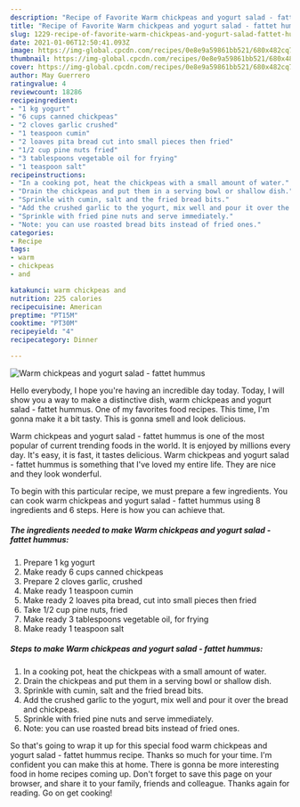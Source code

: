 ```yaml
---
description: "Recipe of Favorite Warm chickpeas and yogurt salad - fattet hummus"
title: "Recipe of Favorite Warm chickpeas and yogurt salad - fattet hummus"
slug: 1229-recipe-of-favorite-warm-chickpeas-and-yogurt-salad-fattet-hummus
date: 2021-01-06T12:50:41.093Z
image: https://img-global.cpcdn.com/recipes/0e8e9a59861bb521/680x482cq70/warm-chickpeas-and-yogurt-salad-fattet-hummus-recipe-main-photo.jpg
thumbnail: https://img-global.cpcdn.com/recipes/0e8e9a59861bb521/680x482cq70/warm-chickpeas-and-yogurt-salad-fattet-hummus-recipe-main-photo.jpg
cover: https://img-global.cpcdn.com/recipes/0e8e9a59861bb521/680x482cq70/warm-chickpeas-and-yogurt-salad-fattet-hummus-recipe-main-photo.jpg
author: May Guerrero
ratingvalue: 4
reviewcount: 18286
recipeingredient:
- "1 kg yogurt"
- "6 cups canned chickpeas"
- "2 cloves garlic crushed"
- "1 teaspoon cumin"
- "2 loaves pita bread cut into small pieces then fried"
- "1/2 cup pine nuts fried"
- "3 tablespoons vegetable oil for frying"
- "1 teaspoon salt"
recipeinstructions:
- "In a cooking pot, heat the chickpeas with a small amount of water."
- "Drain the chickpeas and put them in a serving bowl or shallow dish."
- "Sprinkle with cumin, salt and the fried bread bits."
- "Add the crushed garlic to the yogurt, mix well and pour it over the bread and chickpeas."
- "Sprinkle with fried pine nuts and serve immediately."
- "Note: you can use roasted bread bits instead of fried ones."
categories:
- Recipe
tags:
- warm
- chickpeas
- and

katakunci: warm chickpeas and 
nutrition: 225 calories
recipecuisine: American
preptime: "PT15M"
cooktime: "PT30M"
recipeyield: "4"
recipecategory: Dinner

---
```



![Warm chickpeas and yogurt salad - fattet hummus](https://img-global.cpcdn.com/recipes/0e8e9a59861bb521/680x482cq70/warm-chickpeas-and-yogurt-salad-fattet-hummus-recipe-main-photo.jpg)

Hello everybody, I hope you're having an incredible day today. Today, I will show you a way to make a distinctive dish, warm chickpeas and yogurt salad - fattet hummus. One of my favorites food recipes. This time, I'm gonna make it a bit tasty. This is gonna smell and look delicious.



Warm chickpeas and yogurt salad - fattet hummus is one of the most popular of current trending foods in the world. It is enjoyed by millions every day. It's easy, it is fast, it tastes delicious. Warm chickpeas and yogurt salad - fattet hummus is something that I've loved my entire life. They are nice and they look wonderful.


To begin with this particular recipe, we must prepare a few ingredients. You can cook warm chickpeas and yogurt salad - fattet hummus using 8 ingredients and 6 steps. Here is how you can achieve that.

<!--inarticleads1-->

##### The ingredients needed to make Warm chickpeas and yogurt salad - fattet hummus:

1. Prepare 1 kg yogurt
1. Make ready 6 cups canned chickpeas
1. Prepare 2 cloves garlic, crushed
1. Make ready 1 teaspoon cumin
1. Make ready 2 loaves pita bread, cut into small pieces then fried
1. Take 1/2 cup pine nuts, fried
1. Make ready 3 tablespoons vegetable oil, for frying
1. Make ready 1 teaspoon salt




<!--inarticleads2-->

##### Steps to make Warm chickpeas and yogurt salad - fattet hummus:

1. In a cooking pot, heat the chickpeas with a small amount of water.
1. Drain the chickpeas and put them in a serving bowl or shallow dish.
1. Sprinkle with cumin, salt and the fried bread bits.
1. Add the crushed garlic to the yogurt, mix well and pour it over the bread and chickpeas.
1. Sprinkle with fried pine nuts and serve immediately.
1. Note: you can use roasted bread bits instead of fried ones.




So that's going to wrap it up for this special food warm chickpeas and yogurt salad - fattet hummus recipe. Thanks so much for your time. I'm confident you can make this at home. There is gonna be more interesting food in home recipes coming up. Don't forget to save this page on your browser, and share it to your family, friends and colleague. Thanks again for reading. Go on get cooking!
